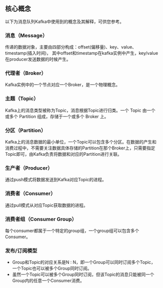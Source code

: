 ## 核心概念
以下为消息队列Kafka中使用到的概念及其解释，可供您参考。



### 消息（Message）
传递的数据对象，主要由四部分构成：offset(偏移量)、key、value、timestamp(插入时间)， 其中offset和timestamp在kafka实例中产生，key/value在producer发送数据的时候产生。

### 代理者（Broker） 
Kafka实例中的一个节点对应一个Broker，是一个物理概念。

### 主题（Topic） 
Kafka上的消息类型被称为Topic，消息根据Topic进行归类。一个 Topic 由一个或多个 Partition 组成，存储于一个或多个 Broker 上。

### 分区（Partition）
Kafka上的消息数据的最小单位，一个Topic可以包含多个分区。在数据的产生和消费过程中，不需要关注数据具体存储的Partition在那个Broker上，只需要指定Topic即可，由Kafka负责将数据和对应的Partition进行关联。

### 生产者（Producer）
通过push模式将数据发送到Kafka对应Topic的进程。

### 消费者（Consumer）
通过pull模式从对应Topic获取数据的进程。

### 消费者组（Consumer Group）
每个consumer都属于一个特定的group组，一个group组可以包含多个Consumer。

### 发布/订阅模型
* Group和Topic的对应关系是N : N，即一个Group可以同时订阅多个Topic，一个Topic也可以被多个Group同时订阅。
* 虽然一个Topic可以被多个Group同时订阅，但该Topic的消息只能被同一个Group内的任意一个Consumer消费。
